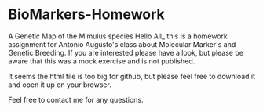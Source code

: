 # BioMarkers-Homework
A Genetic Map of the Mimulus species 
Hello All_ this is a homework assignment for Antonio Augusto's class about Molecular Marker's and Genetic Breeding. 
If you are interested please have a look, but please be aware that this was a mock exercise and is not published. 

It seems the html file is too big for github, but please feel free to download it and open it up on your browser. 

Feel free to contact me for any questions. 
